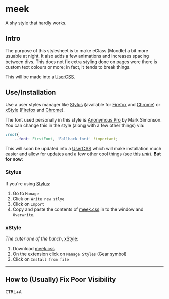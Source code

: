 # meek
A shy style that hardly works.

## Intro
The purpose of this stylesheet is to make eClass (Moodle) a bit more usuable at
night. It also adds a few animations and increases spacing between divs.
This does not fix extra styling done on pages were there is custom text colours 
or more; in fact, it tends to break things.

This will be made into a [UserCSS](https://github.com/openstyles/stylus/wiki/Usercss).

## Use/Installation
Use a user styles manager like [Stylus](https://github.com/openstyles/stylus/)
(available for [Firefox](https://addons.mozilla.org/en-US/firefox/addon/styl-us/)
and [Chrome](https://chrome.google.com/webstore/detail/stylus/clngdbkpkpeebahjckkjfobafhncgmne))
or [xStyle](https://github.com/FirefoxBar/xStyle) ([Firefox](https://addons.mozilla.org/en-US/firefox/addon/xstyle/)
and [Chrome](https://chrome.google.com/webstore/detail/xstyle/hncgkmhphmncjohllpoleelnibpmccpj)).

The font used personally in this style is [Anonymous Pro](https://www.marksimonson.com/fonts/view/anonymous-pro)
by Mark Simonson. You can change this in the style (along with a few other things) via:

```css
:root{
    --font: FirstFont, 'Fallback font' !important;
```

This will soon be updated into a [UserCSS](https://github.com/openstyles/stylus/wiki/Usercss)
which will make installation much easier and allow for updates and a few other cool things (see 
[this *unit*](https://github.com/StylishThemes/Github-Dark)). 
**But for now**:

### Stylus
If you're using [Stylus](https://github.com/openstyles/stylus/):

1. Go to `Manage`
2. Click on `Write new stlye`
3. Click on `Import`
4. Copy and paste the contents of [meek.css]() in to the window and `Overwrite`.

### xStyle
*The cuter one of the bunch*, [xStyle](https://github.com/FirefoxBar/xStyle):

1. Download [meek.css]()
2. On the extension click on `Manage Styles` (Gear symbol)
3. Click on `Install from file`

---

## How to (Usually) Fix Poor Visibility
<kbd>CTRL</kbd>+<kbd>A</kbd>
